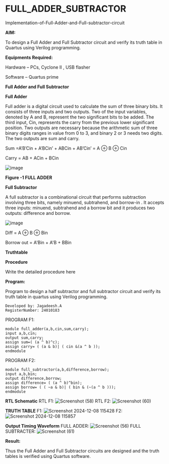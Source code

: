 # FULL_ADDER_SUBTRACTOR

Implementation-of-Full-Adder-and-Full-subtractor-circuit

**AIM:**

To design a Full Adder and Full Subtractor circuit and verify its truth table in Quartus using Verilog programming.

**Equipments Required:**

Hardware – PCs, Cyclone II , USB flasher

Software – Quartus prime

**Full Adder and Full Subtractor**

**Full Adder**

Full adder is a digital circuit used to calculate the sum of three binary bits. It consists of three inputs and two outputs. Two of the input variables, denoted by A and B, represent the two significant bits to be added. The third input, Cin, represents the carry from the previous lower significant position. Two outputs are necessary because the arithmetic sum of three binary digits ranges in value from 0 to 3, and binary 2 or 3 needs two digits. The two outputs are sum and carry.

Sum =A’B’Cin + A’BCin’ + ABCin + AB’Cin’ = A ⊕ B ⊕ Cin 

Carry = AB + ACin + BCin

![image](https://github.com/naavaneetha/FULL_ADDER_SUBTRACTOR/assets/154305477/0f30ba51-5ffb-4198-845f-18e054f675e7)

**Figure -1 FULL ADDER**

**Full Subtractor**

A full subtractor is a combinational circuit that performs subtraction involving three bits, namely minuend, subtrahend, and borrow-in . It accepts three inputs: minuend, subtrahend and a borrow bit and it produces two outputs: difference and borrow.

![image](https://github.com/naavaneetha/FULL_ADDER_SUBTRACTOR/assets/154305477/02b24f51-ab51-4304-9ad6-7b81ffc1ead5)

Diff = A ⊕ B ⊕ Bin 

Borrow out = A'Bin + A'B + BBin

**Truthtable**

**Procedure**

Write the detailed procedure here

**Program:**

 Program to design a half subtractor and full subtractor circuit and verify its truth table in quartus using Verilog programming.
```
Developed by: Jagadeesh.A
RegisterNumber: 24010183
```
PROGRAM F1:
```
module full_adder(a,b,cin,sum,carry);
input a,b,cin;
output sum,carry;
assign sum=( (a ^ b)^c);
assign carry= ( (a & b)| ( cin &(a ^ b ));
endmodule
```

PROGRAM F2:
```
module full_subtractor(a,b,difference,borrow);
input a,b,bin;
output difference,borrow;
assign difference= ( (a ^ b)^bin);
assign borrow= ( ( ~a & b)| ( bin & (~(a ^ b )));
endmodule
```



**RTL Schematic**
RTL F1:
![Screenshot (58)](https://github.com/user-attachments/assets/b24cda23-1432-4a77-89a0-d68ac55541e0)
RTL F2:
![Screenshot (60)](https://github.com/user-attachments/assets/efec981f-9472-4e7d-b91e-6cc83c569a51)

**TRUTH TABLE**
F1:
![Screenshot 2024-12-08 115428](https://github.com/user-attachments/assets/a4e4cd4d-ed74-44f5-9529-6f0917dfd7fd)
F2:
![Screenshot 2024-12-08 115857](https://github.com/user-attachments/assets/888258ff-5ec0-45e3-b346-e839d241534e)




**Output Timing Waveform**
FULL ADDER:
![Screenshot (56)](https://github.com/user-attachments/assets/45cf30e7-cdfb-4050-9a09-1942eda8d909)
FULL SUBTRACTER:
![Screenshot (61)](https://github.com/user-attachments/assets/1ca2a314-61cb-4705-b3e6-16636039dd5e)



**Result:**

Thus the Full Adder and Full Subtractor circuits are designed and the truth tables is verified using Quartus software.



